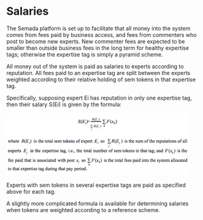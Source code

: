 # Salaries

The Semada platform is set up to facilitate that all money into the system comes from fees paid by business access, and fees from commenters who post to become new experts. New commenter fees are expected to be smaller than outside business fees in the long term for healthy expertise tags; otherwise the expertise tag is simply a pyramid scheme.

All money out of the system is paid as salaries to experts according to reputation. All fees paid to an expertise tag are split between the experts weighted according to their relative holding of sem tokens in that expertise tag.

Specifically, supposing expert Ei has reputation in only one expertise tag, then their salary S\(Ei\) is given by the formula:

![](../.gitbook/assets/image%20%286%29.png)

Experts with sem tokens in several expertise tags are paid as specified above for each tag.

A slightly more complicated formula is available for determining salaries when tokens are weighted according to a reference scheme. 

